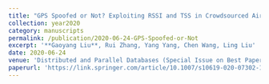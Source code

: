 ```yaml
---
title: "GPS Spoofed or Not? Exploiting RSSI and TSS in Crowdsourced Air Traffic Control Data"
collection: year2020
category: manuscripts
permalink: /publication/2020-06-24-GPS-Spoofed-or-Not
excerpt: '**Gaoyang Liu**, Rui Zhang, Yang Yang, Chen Wang, Ling Liu'
date: 2020-06-24
venue: 'Distributed and Parallel Databases (Special Issue on Best Papers of MDM 2019)'
paperurl: 'https://link.springer.com/article/10.1007/s10619-020-07302-1'
---
```

